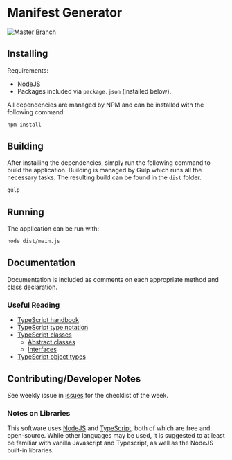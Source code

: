 # Manifest Generator

[![Master Branch](https://github.com/DigitalPiranesiStorage/Manifest-Generator/actions/workflows/build-master-using-gulp.yml/badge.svg?branch=master)](https://github.com/DigitalPiranesiStorage/Manifest-Generator/actions/workflows/build-master-using-gulp.yml)

## Installing
Requirements:
* [NodeJS](https://nodejs.org/en/)
* Packages included via ```package.json``` (installed below).

All dependencies are managed by NPM and can be installed with the following
command:

```bash
npm install
```

## Building
After installing the dependencies, simply run the following command to build the application.
Building is managed by Gulp which runs all the necessary tasks. The resulting
build can be found in the ```dist``` folder.

```bash
gulp
```

## Running
The application can be run with:

```bash
node dist/main.js
```

## Documentation
Documentation is included as comments on each appropriate method and class declaration.

### Useful Reading
* [TypeScript handbook](https://www.typescriptlang.org/docs/handbook/intro.html)
* [TypeScript type notation](https://www.tutorialsteacher.com/typescript/type-annotation)
* [TypeScript classes](https://www.typescriptlang.org/docs/handbook/2/classes.html)
  * [Abstract classes](https://www.tutorialsteacher.com/typescript/abstract-class)
  * [Interfaces](https://www.tutorialsteacher.com/typescript/typescript-interface)
* [TypeScript object types](https://www.typescriptlang.org/docs/handbook/2/objects.html)

## Contributing/Developer Notes
See weekly issue in [issues](https://github.com/DigitalPiranesiStorage/Manifest-Generator/issues) for the checklist of the week.

### Notes on Libraries
This software uses [NodeJS](https://www.nodejs.org) and [TypeScript](https://www.typescriptlang.org/docs/handbook/typescript-in-5-minutes.html), both of which are free and open-source. While other languages may be used, it is suggested to at least be familiar with vanilla Javascript and Typescript, as well as the NodeJS built-in libraries.
